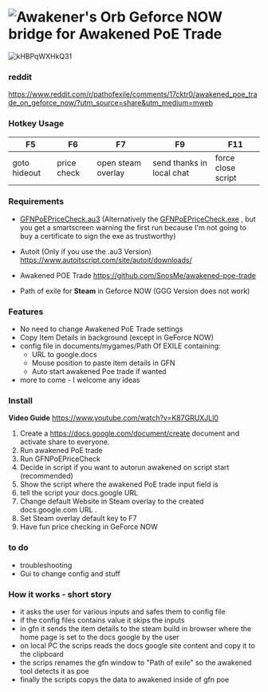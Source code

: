 # ![Awakener's Orb](https://web.poecdn.com/image/Art/2DItems/Currency/TransferOrb.png) Geforce NOW **bridge** for Awakened PoE Trade

![kHBPqWXHkQ31](https://github.com/KloppstockBw/GFNPoEPriceCheck/assets/147773628/7cce82ba-5422-4154-abbd-789d80afc0a1)
### reddit
https://www.reddit.com/r/pathofexile/comments/17cktr0/awakened_poe_trade_on_geforce_now/?utm_source=share&utm_medium=mweb

### Hotkey Usage

| F5 | F6 | F7 | F9 | F11 |
|-----|------|--------|----------|----------|
| goto hideout | price check | open steam overlay | send thanks in local chat | force close script |

### Requirements

-  [GFNPoEPriceCheck.au3](Https://github.com/KloppstockBw/GFNPoEPriceCheck/blob/main/GFNPoEPriceCheck.au3")
  (Alternatively the [GFNPoEPriceCheck.exe](https://github.com/KloppstockBw/GFNPoEPriceCheck/blob/main/GFNPoEPriceCheck.exe") , but you get a smartscreen warning the first run because I'm not going to buy a certificate to sign the exe as trustworthy)
  
- Autoit (Only if you use the .au3 Version) https://www.autoitscript.com/site/autoit/downloads/
  
- Awakened POE Trade
  https://github.com/SnosMe/awakened-poe-trade

- Path of exile for **Steam** in Geforce NOW (GGG Version does not work) 

### Features

- No need to change Awakened PoE Trade settings
- Copy Item Details in background (except in GeForce NOW) 
- config file in documents/mygames/Path Of EXILE containing:
  - URL to google.docs
  - Mouse position to paste item details in GFN
  - Auto start awakened Poe trade if wanted
- more to come - I welcome any ideas

### Install
**Video Guide** 
https://www.youtube.com/watch?v=K87GRUXJLl0

1. Create a https://docs.google.com/document/create document and activate share to everyone.
2. Run awakened PoE trade
3. Run GFNPoEPriceCheck
4. Decide in script if you want to autorun awakened on script start (recommended)
5. Show the script where the awakened PoE trade input field is
6. tell the script your docs.google URL
7. Change default Website in Steam overlay to the created docs.google.com URL .
8. Set Steam overlay default key to F7
9. Have fun price checking in GeForce NOW

### to do 
- troubleshooting
- Gui to change config and stuff
  
### How it works - short story

- it asks the user for various inputs and safes them to config file
- if the config files contains value it skips the inputs
- in gfn it sends the item details to the steam build in browser where the home page is set to the docs google by the user
- on local PC the scrips reads the docs google site content and copy it to the clipboard
- the scrips renames the gfn window to "Path of exile" so the awakened tool detects it as poe
- finally the scripts copys the data to awakened inside of gfn poe
